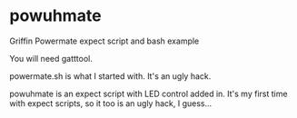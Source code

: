 # powuhmate
Griffin Powermate expect script and bash example

You will need gatttool.

powermate.sh is what I started with. It's an ugly hack.

powuhmate is an expect script with LED control added in. It's my first time with expect scripts, so it too is an ugly hack, I guess...
